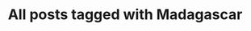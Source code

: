 ---
layout: tag
title: "All posts tagged with Madagascar"
permalink: /weblog/tags/madagascar/
taxonomy: Madagascar
---